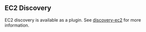 ## EC2 Discovery

EC2 discovery is available as a plugin. See [discovery-ec2](https://www.elastic.co/guide/en/elasticsearch/plugins/5.4/discovery-ec2.html) for more information.
